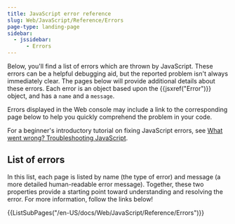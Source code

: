 ```yaml
---
title: JavaScript error reference
slug: Web/JavaScript/Reference/Errors
page-type: landing-page
sidebar:
  - jssidebar:
      - Errors
---
```


Below, you'll find a list of errors which are thrown by JavaScript. These errors can be a helpful debugging aid, but the reported problem isn't always immediately clear. The pages below will provide additional details about these errors. Each error is an object based upon the {{jsxref("Error")}} object, and has a `name` and a `message`.

Errors displayed in the Web console may include a link to the corresponding page below to help you quickly comprehend the problem in your code.

For a beginner's introductory tutorial on fixing JavaScript errors, see [What went wrong? Troubleshooting JavaScript](/en-US/docs/Learn_web_development/Core/Scripting/What_went_wrong).

## List of errors

In this list, each page is listed by name (the type of error) and message (a more detailed human-readable error message). Together, these two properties provide a starting point toward understanding and resolving the error. For more information, follow the links below!

{{ListSubPages("/en-US/docs/Web/JavaScript/Reference/Errors")}}
